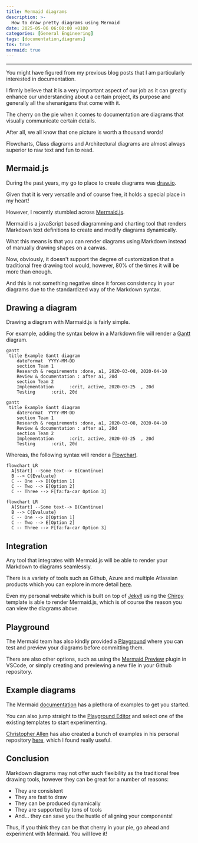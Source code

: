 ```yaml
---
title: Mermaid diagrams
description: >-
  How to draw pretty diagrams using Mermaid
date: 2025-05-06 06:00:00 +0100
categories: [General Engineering]
tags: [documentation,diagrams]
tok: true
mermaid: true
---
```


---
You might have figured from my previous blog posts that I am particularly interested in documentation.

I firmly believe that it is a very important aspect of our job as it can greatly enhance our understanding about a certain project, its purpose and generally all the shenanigans that come with it.

The cherry on the pie when it comes to documentation are diagrams that visually communicate certain details.

After all, we all know that one picture is worth a thousand words!

Flowcharts, Class diagrams and Architectural diagrams are almost always superior to raw text and fun to read.

## Mermaid.js
During the past years, my go to place to create diagrams was [draw.io](https://app.diagrams.net/).

Given that it is very versatile and of course free, it holds a special place in my heart!

However, I recently stumbled across [Mermaid.js](https://mermaid.js.org/).

Mermaid is a javaScript based diagramming and charting tool that renders Markdown text definitions to create and modify diagrams dynamically.

What this means is that you can render diagrams using Markdown instead of manually drawing shapes on a canvas.

Now, obviously, it doesn't support the degree of customization that a traditional free drawing tool would, however, 80% of the times it will be more than enough.

And this is not something negative since it forces consistency in your diagrams due to the standardized way of the Markdown syntax.

## Drawing a diagram
Drawing a diagram with Marmaid.js is fairly simple.

For example, adding the syntax below in a Markdown file will render a [Gantt](https://en.wikipedia.org/wiki/Gantt_chart) diagram.

```
gantt
 title Example Gantt diagram
    dateFormat  YYYY-MM-DD
    section Team 1
    Research & requirements :done, a1, 2020-03-08, 2020-04-10
    Review & documentation : after a1, 20d
    section Team 2
    Implementation      :crit, active, 2020-03-25  , 20d
    Testing      :crit, 20d
```

```mermaid
gantt
 title Example Gantt diagram
    dateFormat  YYYY-MM-DD
    section Team 1
    Research & requirements :done, a1, 2020-03-08, 2020-04-10
    Review & documentation : after a1, 20d
    section Team 2
    Implementation      :crit, active, 2020-03-25  , 20d
    Testing      :crit, 20d
```

Whereas, the following syntax will render a [Flowchart](https://en.wikipedia.org/wiki/Flowchart).

```
flowchart LR
  A[Start] --Some text--> B(Continue)
  B --> C{Evaluate}
  C -- One --> D[Option 1]
  C -- Two --> E[Option 2]
  C -- Three --> F[fa:fa-car Option 3]
```

```mermaid
flowchart LR
  A[Start] --Some text--> B(Continue)
  B --> C{Evaluate}
  C -- One --> D[Option 1]
  C -- Two --> E[Option 2]
  C -- Three --> F[fa:fa-car Option 3]
```

## Integration
Any tool that integrates with Mermaid.js will be able to render your Markdown to diagrams seamlessly.

There is a variety of tools such as Github, Azure and multiple Atlassian products which you can explore in more detail [here](https://mermaid.js.org/ecosystem/integrations-community.html).

Even my personal website which is built on top of [Jekyll](https://jekyllrb.com/) using the [Chirpy](https://chirpy.cotes.page/) template is able to render Mermaid.js, which is of course the reason you can view the diagrams above.

## Playground
The Mermaid team has also kindly provided a [Playground](https://www.mermaidchart.com/play) where you can test and preview your diagrams before committing them.

There are also other options, such as using the [Mermaid Preview](https://marketplace.visualstudio.com/items?itemName=vstirbu.vscode-mermaid-preview) plugin in VSCode, or simply creating and previewing a new file in your Github repository.

## Example diagrams
The Mermaid [documentation](https://mermaid.js.org/intro/) has a plethora of examples to get you started.

You can also jump straight to the [Playground Editor](https://www.mermaidchart.com/play#pako:eNqrVkrOT0lVslJSqgUAFW4DVg) and select one of the existing templates to start experimenting.

[Christopher Allen](https://gist.github.com/ChristopherA) has also created a bunch of examples in his personal repository [here](https://gist.github.com/ChristopherA/bffddfdf7b1502215e44cec9fb766dfd), which I found really useful.

## Conclusion
Markdown diagrams may not offer such flexibility as the traditional free drawing tools, however they can be great for a number of reasons:

- They are consistent
- They are fast to draw
- They can be produced dynamically
- They are supported by tons of tools
- And... they can save you the hustle of aligning your components!

Thus, if you think they can be that cherry in your pie, go ahead and experiment with Mermaid. You will love it!

